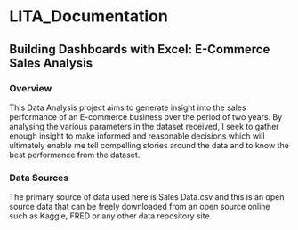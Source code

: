 # LITA_Documentation

## Building Dashboards with Excel: E-Commerce Sales Analysis

### Overview
This Data Analysis project aims to generate insight into the sales performance of an E-commerce business over the period of two years. By analysing the various parameters in the dataset received, I seek to gather enough insight to make informed and reasonable decisions which will ultimately enable me tell  compelling stories around the data and to know the best performance from the dataset.

### Data Sources
The primary source of data used here is Sales Data.csv and this is an open source data that can be freely downloaded from an open source online such as Kaggle, FRED or any other data repository site.


